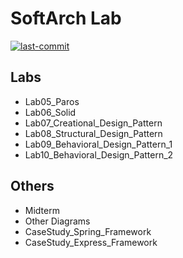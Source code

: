 # SoftArch Lab
[![last-commit](https://img.shields.io/github/last-commit/sirawit-suk/SoftArch-Lab?logo=github&logoColor=white)](https://github.com/sirawit-suk/SoftArch-Lab) 

## Labs
- Lab05_Paros
- Lab06_Solid
- Lab07_Creational_Design_Pattern
- Lab08_Structural_Design_Pattern
- Lab09_Behavioral_Design_Pattern_1
- Lab10_Behavioral_Design_Pattern_2

## Others
- Midterm
- Other Diagrams
- CaseStudy_Spring_Framework
- CaseStudy_Express_Framework